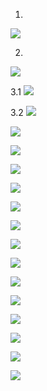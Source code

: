 
1. 
![](images/city_vs_city_count.png)

2. 
![](images/type_vs_type_count.png)

3.1
![](images/boxplotcity_vs_price_1.png)   

3.2
 ![](images/boxplotcity_vs_price_2.png)

![](images/boxplotcity_vs_beds_1.png)   

![](images/boxplotcity_vs_beds_1_new.png)  

![](images/boxplotcity_vs_beds_2.png)

![](images/boxplotcity_vs_beds_2_new.png)

![](images/boxplotcity_vs_sqft_1.png)   

![](images/boxplotcity_vs_sqft_1_new.png)   

![](images/boxplotcity_vs_sqft_2.png)

![](images/boxplotcity_vs_sqft_2_new.png)

![](images/scatterplot_price_vs_sqft.png)

![](images/scatterplot_price_vs_sqft_new.png)

![](images/scatterplot_price_vs_beds.png)

![](images/scatterplot_price_vs_beds_new.png)

![](images/scatterplot_price_vs_baths.png)

![](images/scatterplot_price_vs_baths_new.png)


